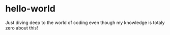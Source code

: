 # hello-world
Just diving deep to the world of coding even though my knowledge is totaly zero about this!
